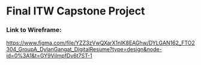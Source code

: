 # Final ITW Capstone Project

### Link to Wireframe: 
 https://www.figma.com/file/YZZ3zVwQXarX1nIK8EAGhw/DYLGAN162_FTO2304_GroupA_DylanGangat_DigitalResume?type=design&node-id=0%3A1&t=GY9VilmpfDv6t7ST-1
